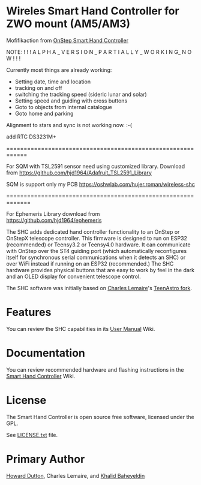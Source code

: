 # Wireles Smart Hand Controller for ZWO mount (AM5/AM3)
Mofifikaction from [OnStep Smart Hand Controller](https://github.com/hjd1964/SmartHandController)


NOTE:
! ! !  A L P H A  _  V E R S I O N  _  P A R T I A L L Y _  W O R K I N G_  N O W  ! ! ! 

Currently most things are already working:
- Setting date, time and location
- tracking on and off 
- switching the tracking speed (sideric lunar and solar)
- Setting speed and guiding with cross buttons
- Goto to objects from internal catalogue
- Goto home and parking 

Alignment to stars and sync is not working  now.  :-(

add  RTC DS3231M+

============================================================

For SQM with TSL2591 sensor need using customized library. Download from  https://github.com/hjd1964/Adafruit_TSL2591_Library 

SQM is support only my PCB https://oshwlab.com/hujer.roman/wireless-shc

=============================================================

For Ephemeris Library download from https://github.com/hjd1964/ephemeris

The SHC adds dedicated hand controller functionality to an OnStep or OnStepX telescope controller. 
This firmware is designed to run on ESP32 (recommended) or Teensy3.2 or Teensy4.0 hardware.
It can communicate with OnStep over the ST4 guiding port (which automatically reconfigures itself for synchronous serial communications when it detects an SHC) or over WiFi instead if running on an ESP32 (recommended.)
The SHC hardware provides physical buttons that are easy to work by feel in the dark and an OLED display for convenient telescope control. 

The SHC software was initially based on [Charles Lemaire](https://pixelstelescopes.wordpress.com/)'s [TeenAstro fork](https://groups.io/g/TeenAstro/wiki/home).

# Features
You can review the SHC capabilities in its [User Manual](https://onstep.groups.io/g/main/wiki/28605) Wiki.

# Documentation
You can review recommended hardware and flashing instructions in the [Smart Hand Controller](https://groups.io/g/onstep/wiki/Smart-Hand-Controller) Wiki.

# License
The Smart Hand Controller is open source free software, licensed under the GPL.

See [LICENSE.txt](./LICENSE.txt) file.

# Primary Author
[Howard Dutton](http://www.stellarjourney.com), Charles Lemaire, and [Khalid Baheyeldin](https://baheyeldin.com)
